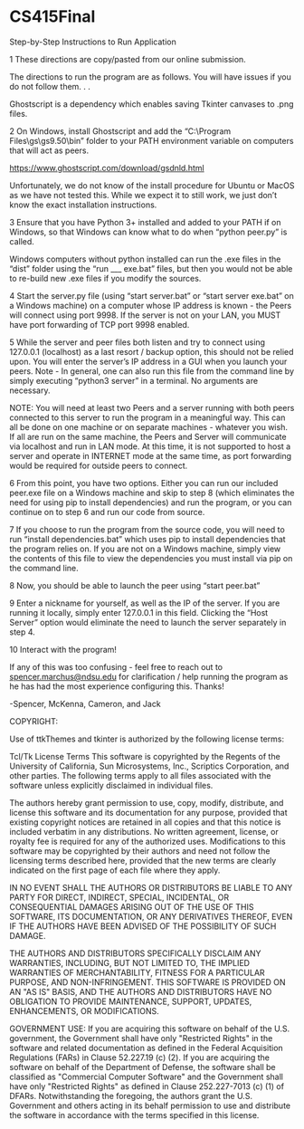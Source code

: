 # CS415Final

Step-by-Step Instructions to Run Application

1 These directions are copy/pasted from our online submission.

The directions to run the program are as follows. You will have issues if you do not follow them. . .

Ghostscript is a dependency which enables saving Tkinter canvases to .png files. 

2 On Windows, install Ghostscript and add the “C:\Program Files\gs\gs9.50\bin” folder to your PATH environment variable on computers that will act as peers.

https://www.ghostscript.com/download/gsdnld.html

Unfortunately, we do not know of the install procedure for Ubuntu or MacOS as we have not tested this. While we expect it to still work, we just don’t know the exact installation instructions.

3 Ensure that you have Python 3+ installed and added to your PATH if on Windows, so that Windows can know what to do when “python peer.py” is called. 

Windows computers without python installed can run the .exe files in the “dist” folder using the “run ___ exe.bat” files, but then you would not be able to re-build new .exe files if you modify the sources.

4 Start the server.py file (using “start server.bat” or “start server exe.bat” on a Windows machine) on a computer whose IP address is known - the Peers will connect using port 9998. If the server is not on your LAN, you MUST have port forwarding of TCP port 9998 enabled.

5 While the server and peer files both listen and try to connect using 127.0.0.1 (localhost) as a last resort / backup option, this should not be relied upon. You will enter the server’s IP address in a GUI when you launch your peers.
Note - In general, one can also run this file from the command line by simply executing “python3 server” in a terminal. No arguments are necessary.

NOTE: You will need at least two Peers and a server running with both peers connected to this server to run the program in a meaningful way. This can all be done on one machine or on separate machines - whatever you wish. If all are run on the same machine, the Peers and Server will communicate via localhost and run in LAN mode. At this time, it is not supported to host a server and operate in INTERNET mode at the same time, as port forwarding would be required for outside peers to connect.

6 From this point, you have two options. Either you can run our included peer.exe file on a Windows machine and skip to step 8 (which eliminates the need for using pip to install dependencies) and run the program, or you can continue on to step 6 and run our code from source. 

7 If you choose to run the program from the source code, you will need to run “install dependencies.bat” which uses pip to install dependencies that the program relies on. If you are not on a Windows machine, simply view the contents of this file to view the dependencies you must install via pip on the command line.

8 Now, you should be able to launch the peer using “start peer.bat”

9 Enter a nickname for yourself, as well as the IP of the server. If you are running it locally, simply enter 127.0.0.1 in this field. Clicking the “Host Server” option would eliminate the need to launch the server separately in step 4.

10 Interact with the program!

If any of this was too confusing - feel free to reach out to spencer.marchus@ndsu.edu for clarification / help running the program as he has had the most experience configuring this. Thanks!


-Spencer, McKenna, Cameron, and Jack


COPYRIGHT:

Use of ttkThemes and tkinter is authorized by the following license terms:

Tcl/Tk License Terms
This software is copyrighted by the Regents of the University of California, Sun Microsystems, Inc., Scriptics Corporation, and other parties. The following terms apply to all files associated with the software unless explicitly disclaimed in individual files.

The authors hereby grant permission to use, copy, modify, distribute, and license this software and its documentation for any purpose, provided that existing copyright notices are retained in all copies and that this notice is included verbatim in any distributions. No written agreement, license, or royalty fee is required for any of the authorized uses. Modifications to this software may be copyrighted by their authors and need not follow the licensing terms described here, provided that the new terms are clearly indicated on the first page of each file where they apply.

IN NO EVENT SHALL THE AUTHORS OR DISTRIBUTORS BE LIABLE TO ANY PARTY FOR DIRECT, INDIRECT, SPECIAL, INCIDENTAL, OR CONSEQUENTIAL DAMAGES ARISING OUT OF THE USE OF THIS SOFTWARE, ITS DOCUMENTATION, OR ANY DERIVATIVES THEREOF, EVEN IF THE AUTHORS HAVE BEEN ADVISED OF THE POSSIBILITY OF SUCH DAMAGE.

THE AUTHORS AND DISTRIBUTORS SPECIFICALLY DISCLAIM ANY WARRANTIES, INCLUDING, BUT NOT LIMITED TO, THE IMPLIED WARRANTIES OF MERCHANTABILITY, FITNESS FOR A PARTICULAR PURPOSE, AND NON-INFRINGEMENT. THIS SOFTWARE IS PROVIDED ON AN "AS IS" BASIS, AND THE AUTHORS AND DISTRIBUTORS HAVE NO OBLIGATION TO PROVIDE MAINTENANCE, SUPPORT, UPDATES, ENHANCEMENTS, OR MODIFICATIONS.

GOVERNMENT USE: If you are acquiring this software on behalf of the U.S. government, the Government shall have only "Restricted Rights" in the software and related documentation as defined in the Federal Acquisition Regulations (FARs) in Clause 52.227.19 (c) (2). If you are acquiring the software on behalf of the Department of Defense, the software shall be classified as "Commercial Computer Software" and the Government shall have only "Restricted Rights" as defined in Clause 252.227-7013 (c) (1) of DFARs. Notwithstanding the foregoing, the authors grant the U.S. Government and others acting in its behalf permission to use and distribute the software in accordance with the terms specified in this license.